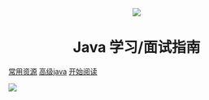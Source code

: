 <p align="center">
<img src="https://my-blog-to-use.oss-cn-beijing.aliyuncs.com/2019-3logo-透明.png" width=""/>
</p>

<h1 align="center">Java 学习/面试指南</h1>

[常用资源](https://shimo.im/docs/MuiACIg1HlYfVxrj/)
[高级java](<http://www.ruobiying.online/advanced-java/>)
[开始阅读](#java)

![](./media/pictures/rostyslav-savchyn-5joK905gcGc-unsplash.jpg)


